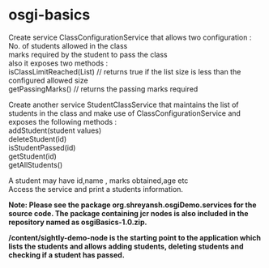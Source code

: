 # osgi-basics

Create service ClassConfigurationService that allows two configuration :<br>
No. of students allowed in the class<br>
marks required by the student to pass the class<br>
also it exposes two methods :<br>
isClassLimitReached(List) // returns true if the list size is less than the configured allowed size<br>
getPassingMarks() // returns the passing marks required<br>

Create another service StudentClassService that maintains the list of students in the class and make use of ClassConfigurationService and exposes the following methods :<br>
addStudent(student values)<br>
deleteStudent(id)<br>
isStudentPassed(id)<br>
getStudent(id)<br>
getAllStudents()<br>

A student may have id,name , marks obtained,age etc<br>
Access the service and print a students information.<br>

**Note: Please see the package org.shreyansh.osgiDemo.services for the source code.
The package containing jcr nodes is also included in the repository named as osgiBasics-1.0.zip.**

**/content/sightly-demo-node is the starting point to the application which lists the students and allows adding students, deleting students and checking if a student has passed.**


